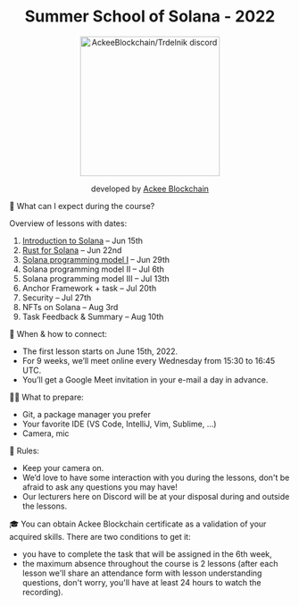 <div align="center">

# Summer School of Solana - 2022

<a href="https://discord.gg/x7qXXnGCsa">
  <img src="https://discordapp.com/api/guilds/867746290678104064/widget.png?style=banner2" width="250" title="AckeeBlockchain/Trdelnik discord">
</a>

developed by [Ackee Blockchain](https://ackeeblockchain.com)

</div>

📝 What can I expect during the course?

Overview of lessons with dates:

1. [Introduction to Solana](https://github.com/Ackee-Blockchain/summer-school-of-solana-2022/tree/master/1.lesson) – Jun 15th
2. [Rust for Solana](https://github.com/Ackee-Blockchain/summer-school-of-solana-2022/tree/master/2.lesson) – Jun 22nd
3. [Solana programming model I](https://github.com/Ackee-Blockchain/summer-school-of-solana-2022/tree/master/3.lesson) – Jun 29th
4. Solana programming model II – Jul 6th
5. Solana programming model III – Jul 13th
6. Anchor Framework + task – Jul 20th
7. Security – Jul 27th
8. NFTs on Solana – Aug 3rd
9. Task Feedback & Summary – Aug 10th

📆 When & how to connect:

- The first lesson starts on June 15th, 2022.
- For 9 weeks, we’ll meet online every Wednesday from 15:30 to 16:45 UTC.
- You’ll get a Google Meet invitation in your e-mail a day in advance.

🧑‍💻 What to prepare:

- Git, a package manager you prefer
- Your favorite IDE (VS Code, IntelliJ, Vim, Sublime, …)
- Camera, mic

🤝 Rules:

- Keep your camera on.
- We’d love to have some interaction with you during the lessons, don't be afraid to ask any questions you may have!
- Our lecturers here on Discord will be at your disposal during and outside the lessons.

🎓 You can obtain Ackee Blockchain certificate as a validation of your acquired skills.
There are two conditions to get it:

- you have to complete the task that will be assigned in the 6th week,
- the maximum absence throughout the course is 2 lessons (after each lesson we'll share an attendance form with lesson understanding questions, don't worry, you'll have at least 24 hours to watch the recording).
